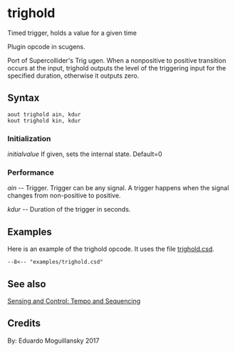 <!--
id:trighold
category:Signal Modifiers:Standard Filters:Control
-->
# trighold
Timed trigger, holds a value for a given time

Plugin opcode in scugens.

Port of Supercollider's Trig ugen. When a nonpositive to positive transition occurs at the input, trighold outputs the level of the triggering input for the specified duration, otherwise it outputs zero.

## Syntax
``` csound-orc
aout trighold ain, kdur
kout trighold kin, kdur
```

### Initialization

_initialvalue_ If given, sets the internal state. Default=0

### Performance

_ain_ -- Trigger. Trigger can be any signal. A trigger happens when the signal changes from non-positive to positive.

_kdur_ -- Duration of the trigger in seconds.

## Examples

Here is an example of the trighold opcode. It uses the file [trighold.csd](../../examples/trighold.csd).

``` csound-csd title="Example of the trighold opcode." linenums="1"
--8<-- "examples/trighold.csd"
```

## See also

[Sensing and Control: Tempo and Sequencing](../../control/sensing)

## Credits

By: Eduardo Moguillansky 2017
